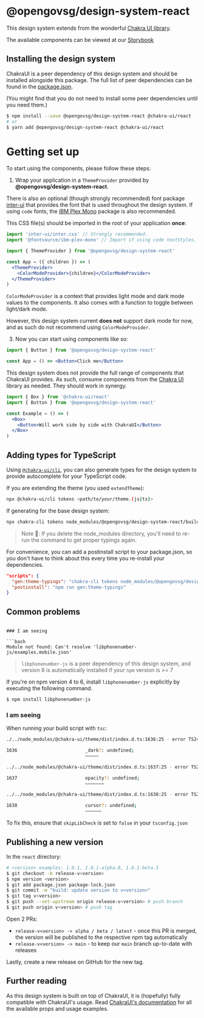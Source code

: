 # @opengovsg/design-system-react

This design system extends from the wonderful [Chakra UI library](https://github.com/chakra-ui/chakra-ui).

The available components can be viewed at our [Storybook](https://design.hack.gov.sg)

## Installing the design system

ChakraUI is a peer dependency of this design system and should be installed alongside this package. The full list of peer dependencies can be found in the [package.json](package.json).

(You might find that you do not need to install some peer dependencies until you need them.)

```sh
$ npm install --save @opengovsg/design-system-react @chakra-ui/react
# or
$ yarn add @opengovsg/design-system-react @chakra-ui/react
```

# Getting set up

To start using the components, please follow these steps:

1. Wrap your application in a `ThemeProvider` provided by **@opengovsg/design-system-react**.

There is also an optional (though strongly recommended) font package [inter-ui](https://www.npmjs.com/package/inter-ui) that provides the font that is used throughout the design system.
If using `code` fonts, the [IBM Plex Mono](https://www.npmjs.com/package/@fontsource/ibm-plex-mono) package is also recommended.

This CSS file(s) should be imported in the root of your application **once**:

```jsx
import 'inter-ui/inter.css' // Strongly recommended.
import '@fontsource/ibm-plex-mono' // Import if using code textStyles.

import { ThemeProvider } from '@opengovsg/design-system-react'

const App = ({ children }) => (
  <ThemeProvider>
    <ColorModeProvider>{children}</ColorModeProvider>
  </ThemeProvider>
)
```

`ColorModeProvider` is a context that provides light mode and dark mode values
to the components. It also comes with a function to toggle between light/dark
mode.

However, this design system current **does not** support dark mode for now, and as such do not recommend using `ColorModeProvider`.

3. Now you can start using components like so:

```jsx
import { Button } from '@opengovsg/design-system-react'

const App = () => <Button>Click me</Button>
```

This design system does not provide the full range of components that ChakraUI provides. As such, consume components from the [Chakra UI](https://chakra-ui.com) library as needed. They should work in synergy.

```jsx
import { Box } from '@chakra-ui/react'
import { Button } from '@opengovsg/design-system-react'

const Example = () => (
  <Box>
    <Button>Will work side by side with ChakraUI</Button>
  </Box>
)
```

## Adding types for TypeScript

Using [`@chakra-ui/cli`](https://www.npmjs.com/package/@chakra-ui/cli), you can also generate types for the design system to provide autocomplete for your TypeScript code.

If you are extending the theme (you used `extendTheme`):

```bash
npx @chakra-ui/cli tokens <path/to/your/theme.(js|ts)>
```

If generating for the base design system:

```bash
npx chakra-cli tokens node_modules/@opengovsg/design-system-react/build/main/theme/theme.js
```

> Note 🚨: If you delete the node_modules directory, you'll need to re-run the command to get proper typings again.

For convenience, you can add a postinstall script to your package.json, so you don't have to think about this every time you re-install your dependencies.

```json
"scripts": {
  "gen:theme-typings": "chakra-cli tokens node_modules/@opengovsg/design-system-react/build/main/theme/theme.js",
  "postinstall": "npm run gen:theme-typings"
}
```

## Common problems

````

### I am seeing

```bash
Module not found: Can't resolve 'libphonenumber-js/examples.mobile.json'
````

> `libphonenumber-js` is a peer dependency of this design system, and version 8 is automatically installed if your `npm` version is >= 7

If you're on npm version 4 to 6, install `libphonenumber-js` explicitly by executing the following command.

```bash
$ npm install libphonenumber-js
```

### I am seeing

When running your build script with `tsc`:

```bash
./../node_modules/@chakra-ui/theme/dist/index.d.ts:1636:25 - error TS2411: Property '_dark' of type 'undefined' is not assignable to 'string' index type 'string'.

1636                         _dark?: undefined;
                             ~~~~~

../../node_modules/@chakra-ui/theme/dist/index.d.ts:1637:25 - error TS2411: Property 'opacity' of type 'undefined' is not assignable to 'string' index type 'string'.

1637                         opacity?: undefined;
                             ~~~~~~~

../../node_modules/@chakra-ui/theme/dist/index.d.ts:1638:25 - error TS2411: Property 'cursor' of type 'undefined' is not assignable to 'string' index type 'string'.

1638                         cursor?: undefined;
                             ~~~~~~
```

To fix this, ensure that `skipLibCheck` is set to `false` in your `tsconfig.json`

## Publishing a new version

In the `react` directory:

```bash
# <version> examples: 1.0.1, 1.0.1-alpha.0, 1.0.1-beta.3
$ git checkout -b release-v<version>
$ npm version <version>
$ git add package.json package-lock.json
$ git commit -m "build: update version to v<version>"
$ git tag v<version>
$ git push --set-upstream origin release-v<version> # push branch
$ git push origin v<version> # push tag
```

Open 2 PRs:

- `release-v<version> -> alpha / beta / latest` - once this PR is merged, the version will be published to the respective npm tag automatically
- `release-v<version> -> main` - to keep our `main` branch up-to-date with releases

Lastly, create a new release on GitHub for the new tag.

## Further reading

As this design system is built on top of ChakraUI, it is (hopefully) fully compatible with ChakraUI's usage. Read [ChakraUI's documentation](https://chakra-ui.com) for all the available props and usage examples.
